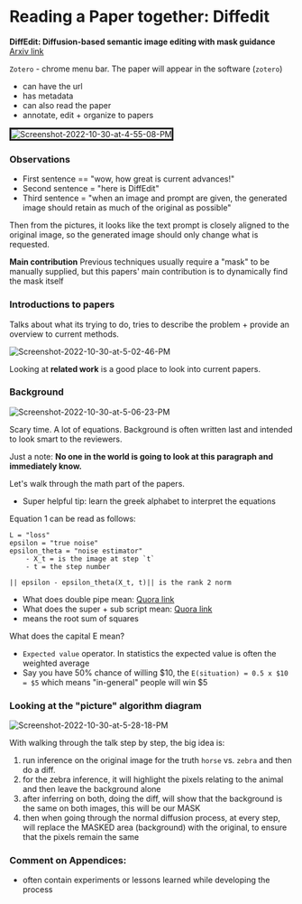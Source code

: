 # Reading a Paper together: Diffedit

**DiffEdit: Diffusion-based semantic image editing with mask guidance**
[Arxiv link](https://arxiv.org/pdf/2210.11427.pdf)

`Zotero` - chrome menu bar. The paper will appear in the software (`zotero`)

- can have the url
- has metadata
- can also read the paper
- annotate, edit + organize to papers

<img src="https://i.ibb.co/wJDH5sL/Screenshot-2022-10-30-at-4-55-08-PM.jpg" alt="Screenshot-2022-10-30-at-4-55-08-PM" border="3">

### Observations

- First sentence == "wow, how great is current advances!"
- Second sentence = "here is DiffEdit"
- Third sentence = "when an image and prompt are given, the generated image should retain as much of the original as possible"

Then from the pictures, it looks like the text prompt is closely aligned to the original image, so the generated image should only change what is requested.

**Main contribution**
Previous techniques usually require a "mask" to be manually supplied, but this papers' main contribution is to dynamically find the mask itself


### Introductions to papers

Talks about what its trying to do, tries to describe the problem + provide an overview to current methods.

<img src="https://i.ibb.co/59VKCwx/Screenshot-2022-10-30-at-5-02-46-PM.jpg" alt="Screenshot-2022-10-30-at-5-02-46-PM" border="0">

Looking at **related work** is a good place to look into current papers.

### Background

<img src="https://i.ibb.co/PcZNVWy/Screenshot-2022-10-30-at-5-06-23-PM.jpg" alt="Screenshot-2022-10-30-at-5-06-23-PM" border="0">

Scary time. A lot of equations. Background is often written last and intended to look smart to the reviewers.

Just a note: **No one in the world is going to look at this paragraph and immediately know.**

Let's walk through the math part of the papers. 

- Super helpful tip: learn the greek alphabet to interpret the equations

Equation 1 can be read as follows:

```
L = "loss"
epsilon = "true noise"
epsilon_theta = "noise estimator"
    - X_t = is the image at step `t`
    - t = the step number

|| epsilon - epsilon_theta(X_t, t)|| is the rank 2 norm
```

- What does double pipe mean: [Quora link](https://www.quora.com/What-does-mean-in-mathematics-2)
- What does the super + sub script mean: [Quora link](https://stats.stackexchange.com/questions/181620/what-is-the-meaning-of-super-script-2-subscript-2-within-the-context-of-norms)
- means the root sum of squares

What does the capital E mean?

- `Expected value` operator. In statistics the expected value is often the weighted average
- Say you have 50% chance of willing $10, the `E(situation) = 0.5 x $10 = $5` which means "in-general" people will win $5

### Looking at the "picture" algorithm diagram

<img src="https://i.ibb.co/brD5y3D/Screenshot-2022-10-30-at-5-28-18-PM.jpg" alt="Screenshot-2022-10-30-at-5-28-18-PM" border="0">

With walking through the talk step by step, the big idea is: 

1. run inference on the original image for the truth `horse` vs. `zebra` and then do a diff.
2. for the zebra inference, it will highlight the pixels relating to the animal and then leave the background alone
3. after inferring on both, doing the diff, will show that the background is the same on both images, this will be our MASK
4. then when going through the normal diffusion process, at every step, will replace the MASKED area (background) with the original, to ensure that the pixels remain the same

### Comment on Appendices:

- often contain experiments or lessons learned while developing the process